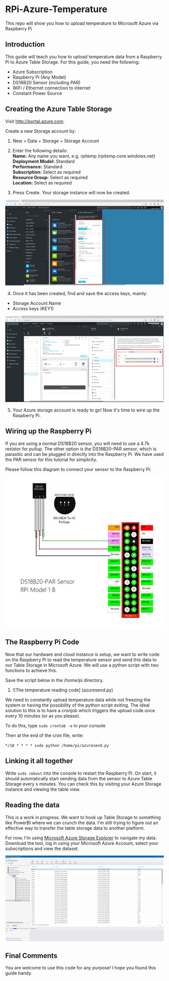# RPi-Azure-Temperature
This repo will show you how to upload temperature to Microsoft Azure via Raspberry Pi

## Introduction

This guide will teach you how to upload temperature data from a Raspberry Pi to Azure Table Storage. For this guide, you need the following:

- Azure Subscription
- Raspberry Pi (Any Model)
- DS18B20 Sensor (including PAR)
- WiFi / Ethernet connection to internet
- Constant Power Source

## Creating the Azure Table Storage

Visit http://portal.azure.com.

Create a new Storage account by:  
1) New > Data + Storage + Storage Account  
2) Enter the following details:    
**Name:** Any name you want, e.g. rpitemp (rpitemp.core.windows.net)  
**Deployment Model:** Standard  
**Performance:** Standard  
**Subscription:** Select as required  
**Resource Group:** Select as required  
**Location:** Select as required  

3) Press Create. Your storage instance will now be created.  


![Table Storage Creation](images/creation.png?raw=true "Table Storage Creation")

4) Once it has been created, find and save the access keys, mainly:
- Storage Account Name
- Access keys (KEY1)  

![Access Keys](images/access_key.png?raw=true "Access Keys")

5) Your Azure storage account is ready to go! Now it's time to wire up the Raspberry Pi.

## Wiring up the Raspberry Pi

If you are using a normal DS18B20 sensor, you will need to use a 4.7k resistor for pullup. The other option is the DS18B20-PAR sensor, which is parasitic and can be plugged in directly into the Raspberry Pi. We have used the PAR sensor for this tutorial for simplicity. 

Please follow this diagram to connect your sensor to the Raspberry Pi:

![GPIO Diagram](images/gpio_diagram.png?raw=true "GPIO Diagram")

## The Raspberry Pi Code

Now that our hardware and cloud instance is setup, we want to write code on the Raspberry Pi to read the temperature sensor and send this data to our Table Storage in Microsoft Azure. We will use a python script with two functions to achieve this.

Save the script below in the /home/pi directory. 
  
1) ![The temperature reading code] (azuresend.py)  

We need to constantly upload temperature data while not freezing the system or having the possibility of the python script exiting. The ideal solution to this is to have a cronjob which triggers the upload code once every 10 minutes (or as you please).

To do this, type `sudo crontab -e` in your console

Then at the end of the cron file, write:

`*/10 * * * * sudo python /home/pi/azuresend.py`


## Linking it all together

Write `sudo reboot` into the console to restart the Raspberry Pi. On start, it should automatically start sending data from the sensor to Azure Table Storage every x minutes. You can check this by visiting your Azure Storage instance and viewing the table view.

## Reading the data

This is a work in progress. We want to hook up Table Storage to something like PowerBI where we can crunch the data. I'm still trying to figure out an effective way to transfer the table storage data to another platform.  

For now, I'm using [Microsoft Azure Storage Explorer](http://storageexplorer.com/) to navigate my data. Download the tool, log in using your Microsoft Azure Account, select your subscriptions and view the dataset.

![Storage Explorer](images/storage.png?raw=true "Storage")

## Final Comments

You are welcome to use this code for any purpose! I hope you found this guide handy.